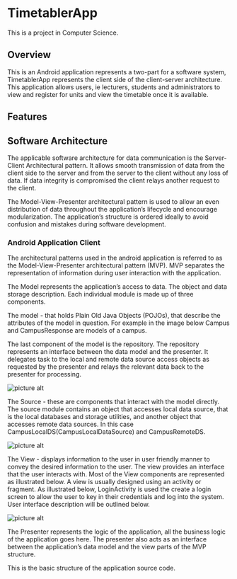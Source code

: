 # TimetablerApp
This is a project in Computer Science.
## Overview
This is an Android application represents a two-part for a software 
system, TimetablerApp represents the client side of the
client-server architecture. This application allows users, ie lecturers,
students and administrators to view and register for units and view the
timetable once it is available.

## Features
## Software Architecture
The applicable software architecture for data communication is the
Server-Client Architectural pattern. It allows smooth transmission of
data from the client side to the server and from the server to the
client without any loss of data. If data integrity is compromised the
client relays another request to the client.

The Model-View-Presenter architectural pattern is used to allow an even
distribution of data throughout the application’s lifecycle and
encourage modularization. The application’s structure is ordered ideally
to avoid confusion and mistakes during software development.

### Android Application Client
The architectural patterns used in the android application is referred
to as the Model-View-Presenter architectural pattern (MVP). MVP
separates the representation of information during user interaction with
the application.

The Model represents the application’s access to data. The object and 
data storage description. Each individual module is made up of three components.

The model - that holds Plain Old Java Objects (POJOs), that describe 
the attributes of the model in question. For example in the image below 
Campus and CampusResponse are models of a campus.

The last component of the model is the repository. The repository 
represents an interface between the data model and the presenter. 
It delegates task to the local and remote data source access objects as 
requested by the presenter and relays the relevant data back to the 
presenter for processing.

![picture alt](./images/model-and-repository-files.png "View")

The Source - these are components that interact with the model directly. 
The source module contains an object that accesses local data source, 
that is the local databases and storage utilities, and another object 
that accesses remote data sources. 
In this case CampusLocalDS(CampusLocalDataSource) and CampusRemoteDS.

![picture alt](./images/source.png "View")

The View - displays information to the user in user friendly manner to
convey the desired information to the user. The view provides an
interface that the user interacts with. Most of the View components are
represented as illustrated below. A view is usually designed using an
activity or fragment. As illustrated below, LoginActivity is used the
create a login screen to allow the user to key in their credentials and
log into the system. User interface description will be outlined below.

![picture alt](./images/view.png "View")

The Presenter represents the logic of the application, all the business
logic of the application goes here. The presenter also acts as an
interface between the application’s data model and the view parts of the
MVP structure.

This is the basic structure of the application source code.
